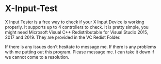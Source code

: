 # X-Input-Test
X Input Tester is a free way to check if your X Input Device is working properly.
It supports up to 4 controllers to check.
It is pretty simple, you might need Microsoft Visual C++ Redistributable for Visual Studio 2015, 2017 and 2019.
They are provided in the VC Redist Folder.


If there is any issues don't hesitate to message me.
If there is any problems with me putting out this program. Please message me. I can take it down if we cannot come to a resolution.
